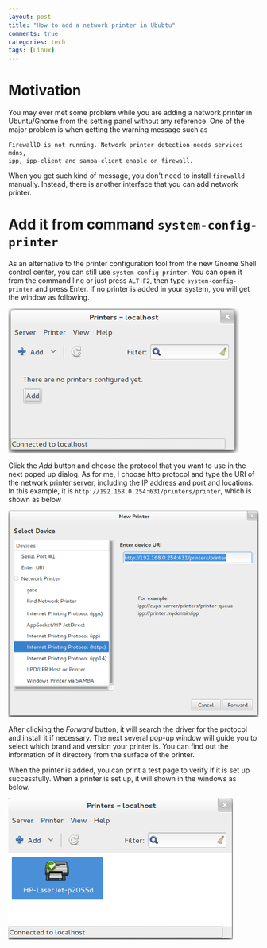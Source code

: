 ```yaml
---
layout: post
title: "How to add a network printer in Ububtu"
comments: true
categories: tech
tags: [Linux]
---
```


Motivation
===
You may ever met some problem while you are adding a network printer in
Ubuntu/Gnome from the setting panel without any reference. One of the major
problem is when getting the warning message such as

    FirewallD is not running. Network printer detection needs services mdns,
    ipp, ipp-client and samba-client enable on firewall.

When you get such kind of message, you don't need to install `firewalld`
manually. Instead, there is another interface that you can add network
printer.

Add it from command `system-config-printer`
===
As an alternative to the printer configuration tool from the new Gnome
Shell control center, you can still use `system-config-printer`. You can
open it from the command line or just press `ALT+F2`, then type
`system-config-printer` and press Enter. If no printer is added in your
system, you will get the window as following.

![system-config-printer window](/images/system-config-printer-window.png)

Click the *Add* button and choose the protocol that you want to use in the
next poped up dialog. As for me, I choose http protocol and type the URI
of the network printer server, including the IP address and port and
locations. In this example, it is
`http://192.168.0.254:631/printers/printer`, which is shown as below

![new printer window](/images/new-printer-window.png)

After clicking the *Forward* button, it will search the driver for the
protocol and install it if necessary. The next several pop-up window will
guide you to select which brand and version your printer is. You can find
out the information of it directory from the surface of the printer.

When the printer is added, you can print a test page to verify if it is
set up successfully. When a printer is set up, it will shown in the windows
as below.

![one printer in my system](/images/add-printer-finish-window.png)
